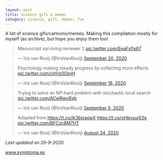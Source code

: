 ```yaml
---
layout: post
title: Science gifs & memes
category: science, gifs, memes, fun
---
```


A list of science gifs/cartoons/memes. Making this compilation mostly for myself (as archive), but hope you enjoy them too!

<blockquote class="twitter-tweet"><p lang="en" dir="ltr">Manuscript surviving reviewer 2 <a href="https://t.co/EeaFxfIs87">pic.twitter.com/EeaFxfIs87</a></p>&mdash; Iris van Rooij (@IrisVanRooij) <a href="https://twitter.com/IrisVanRooij/status/1307761016017760258?ref_src=twsrc%5Etfw">September 20, 2020</a></blockquote> <script async src="https://platform.twitter.com/widgets.js" charset="utf-8"></script>

<blockquote class="twitter-tweet"><p lang="en" dir="ltr">Psychology making steady progress by collecting more effects <a href="https://t.co/clrHz0I3mH">pic.twitter.com/clrHz0I3mH</a></p>&mdash; Iris van Rooij (@IrisVanRooij) <a href="https://twitter.com/IrisVanRooij/status/1307069924666470400?ref_src=twsrc%5Etfw">September 18, 2020</a></blockquote> <script async src="https://platform.twitter.com/widgets.js" charset="utf-8"></script>

<blockquote class="twitter-tweet"><p lang="en" dir="ltr">Trying to solve an NP-hard problem with stochastic local search <a href="https://t.co/ACeiRwoRxb">pic.twitter.com/ACeiRwoRxb</a></p>&mdash; Iris van Rooij (@IrisVanRooij) <a href="https://twitter.com/IrisVanRooij/status/1302343900372316165?ref_src=twsrc%5Etfw">September 5, 2020</a></blockquote> <script async src="https://platform.twitter.com/widgets.js" charset="utf-8"></script>

<blockquote class="twitter-tweet"><p lang="en" dir="ltr">Adapted from <a href="https://t.co/Ik3bjzwiwX">https://t.co/Ik3bjzwiwX</a> <a href="https://t.co/oHbysurE0s">https://t.co/oHbysurE0s</a> <a href="https://t.co/BFCzc8M7HT">pic.twitter.com/BFCzc8M7HT</a></p>&mdash; Iris van Rooij (@IrisVanRooij) <a href="https://twitter.com/IrisVanRooij/status/1297977486475767808?ref_src=twsrc%5Etfw">August 24, 2020</a></blockquote> <script async src="https://platform.twitter.com/widgets.js" charset="utf-8"></script>

*Last updated on 20-9-2020*

<a href='https://www.symptoma.es/'>www.symptoma.es</a> <script type='text/javascript' src='https://www.freevisitorcounters.com/auth.php?id=ffbbfa98da26dd5367373b4d525961f859ebeefb'></script>
<script type="text/javascript" src="https://www.freevisitorcounters.com/en/home/counter/746882/t/4"></script>
